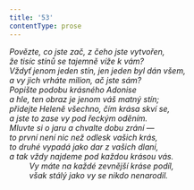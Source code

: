 ```yaml
---
title: '53'
contentType: prose
---
```


<section>

_Povězte, co jste zač, z čeho jste vytvořen,  
že tisíc stínů se tajemně víže k vám?  
Vždyť jenom jeden stín, jen jeden byl dán všem,  
a vy jich vrháte milion, ač jste sám?  
Popište podobu krásného Adonise  
a hle, ten obraz je jenom váš matný stín;  
přidejte Heleně všechno, čím krása skví se,  
a jste to zase vy pod řeckým oděním.  
Mluvte si o jaru a chvalte dobu zrání —  
to první není nic než odlesk vašich krás,  
to druhé vypadá jako dar z vašich dlaní,  
a tak vždy najdeme pod každou krásou vás.  
         Vy máte na každé zevnější kráse podíl,  
         však stálý jako vy se nikdo nenarodil._

</section>
